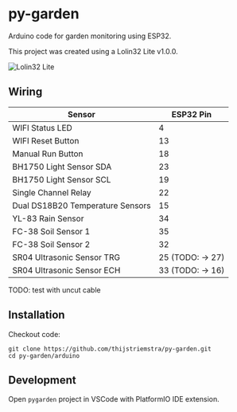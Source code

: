 py-garden
=========

Arduino code for garden monitoring using ESP32.

This project was created using a Lolin32 Lite v1.0.0.

![Lolin32 Lite](../doc/lolin32_lite_v1.0.0.jpg?raw=true "Lolin32 Lite")

## Wiring

| Sensor | ESP32 Pin |
| --- | --- |
| WIFI Status LED | 4 |
| WIFI Reset Button | 13 |
| Manual Run Button | 18 |
| BH1750 Light Sensor SDA | 23 |
| BH1750 Light Sensor SCL | 19 |
| Single Channel Relay | 22 |
| Dual DS18B20 Temperature Sensors | 15 |
| YL-83 Rain Sensor | 34 |
| FC-38 Soil Sensor 1 | 35 |
| FC-38 Soil Sensor 2 | 32 |
| SR04 Ultrasonic Sensor TRG | 25 (TODO: -> 27) |
| SR04 Ultrasonic Sensor ECH | 33 (TODO: -> 16) |

TODO: test with uncut cable

## Installation

Checkout code:

```console
git clone https://github.com/thijstriemstra/py-garden.git
cd py-garden/arduino
```

## Development

Open `pygarden` project in VSCode with PlatformIO IDE extension.
